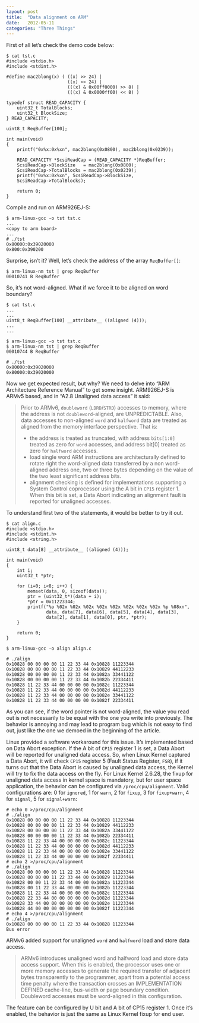 ```yaml
---
layout: post
title:  "Data alignment on ARM"
date:   2012-05-11
categories: "Three Things"
---
```

First of all let’s check the demo code below:

~~~
$ cat tst.c
#include <stdio.h>
#include <stdint.h>

#define mac2blong(x) ( ((x) >> 24) |
                       ((x) << 24) |
                       (((x) & 0x00ff0000) >> 8) |
                       (((x) & 0x0000ff00) << 8) )

typedef struct READ_CAPACITY {
    uint32_t TotalBlocks;
    uint32_t BlockSize;
} READ_CAPACITY;

uint8_t ReqBuffer[100];

int main(void)
{
    printf("0x%x:0x%xn", mac2blong(0x0800), mac2blong(0x0239));

    READ_CAPACITY *ScsiReadCap = (READ_CAPACITY *)ReqBuffer;
    ScsiReadCap->BlockSize   = mac2blong(0x0800);
    ScsiReadCap->TotalBlocks = mac2blong(0x0239);
    printf("0x%x:0x%xn", ScsiReadCap->BlockSize,
    ScsiReadCap->TotalBlocks);

    return 0;
}
~~~

Compile and run on ARM926EJ-S:

~~~
$ arm-linux-gcc -o tst tst.c
...
<copy to arm board>
...
# ./tst
0x80000:0x39020000
0x800:0x390200
~~~

Surprise, isn’t it? Well, let’s check the address of the array
`ReqBuffer[]`:

~~~
$ arm-linux-nm tst | grep ReqBuffer
00010741 B ReqBuffer
~~~

So, it’s not word-aligned. What if we force it to be aligned on word
boundary?

~~~
$ cat tst.c
...
...
uint8_t ReqBuffer[100] __attribute__ ((aligned (4)));
...
...

$ arm-linux-gcc -o tst tst.c
$ arm-linux-nm tst | grep ReqBuffer
00010744 B ReqBuffer

# ./tst
0x80000:0x39020000
0x80000:0x39020000
~~~

Now we get expected result, but why? We need to delve into “ARM
Architecture Reference Manual” to get some insight. ARM926EJ-S is
ARMv5 based, and in “A2.8 Unaligned data access” it said:

> Prior to ARMv6, `doubleword` (`LDRD`/`STRD`) accesses to memory,
> where the address is not `doubleword`-aligned, are
> UNPREDICTABLE. Also, data accesses to non-aligned `word` and
> `halfword` data are treated as aligned from the memory interface
> perspective. That is:
>
> * the address is treated as truncated, with address `bits[1:0]`
>   treated as zero for `word` accesses, and address bit[0] treated as
>   zero for `halfword` accesses.
> * load single word ARM instructions are architecturally defined to
>   rotate right the word-aligned data transferred by a non
>   word-aligned address one, two or three bytes depending on the
>   value of the two least significant address bits.
> * alignment checking is defined for implementations supporting a
>   System Control coprocessor using the A bit in `CP15`
>   register 1. When this bit is set, a Data Abort indicating an
>   alignment fault is reported for unaligned accesses.

To understand first two of the statements, it would be better to try
it out.

~~~
$ cat align.c
#include <stdio.h>
#include <stdint.h>
#include <string.h>

uint8_t data[8] __attribute__ ((aligned (4)));

int main(void)
{
    int i;
    uint32_t *ptr;

    for (i=0; i<8; i++) {
        memset(data, 0, sizeof(data));
        ptr = (uint32_t*)(data + i);
        *ptr = 0x11223344;
        printf("%p %02x %02x %02x %02x %02x %02x %02x %02x %p %08xn",
               data, data[7], data[6], data[5], data[4], data[3],
               data[2], data[1], data[0], ptr, *ptr);
    }

    return 0;
}

$ arm-linux-gcc -o align align.c

# ./align
0x10828 00 00 00 00 11 22 33 44 0x10828 11223344
0x10828 00 00 00 00 11 22 33 44 0x10829 44112233
0x10828 00 00 00 00 11 22 33 44 0x1082a 33441122
0x10828 00 00 00 00 11 22 33 44 0x1082b 22334411
0x10828 11 22 33 44 00 00 00 00 0x1082c 11223344
0x10828 11 22 33 44 00 00 00 00 0x1082d 44112233
0x10828 11 22 33 44 00 00 00 00 0x1082e 33441122
0x10828 11 22 33 44 00 00 00 00 0x1082f 22334411
~~~

As you can see, if the word pointer is not word-aligned, the value you
read out is not necessarily to be equal with the one you write into
previously. The behavior is annoying and may lead to program bug which
is not easy to find out, just like the one we demoed in the beginning
of the article.

Linux provided a software workaround for this issue. It’s implemented
based on Data Abort exception. If the A bit of `CP15` register 1 is
set, a Data Abort will be reported for unaligned data access. So, when
Linux Kernel captured a Data Abort, it will check `CP15` register 5
(Fault Status Register, `FSR`), if it turns out that the Data Abort is
caused by unaligned data access, the Kernel will try to fix the data
access on the fly. For Linux Kernel 2.6.28, the fixup for unaligned
data access in kernel space is mandatory, but for user space
application, the behavior can be configured via
`/proc/cpu/alignment`. Valid configurations are: 0 for `ignored`, 1
for `warn`, 2 for `fixup`, 3 for `fixup+warn`, 4 for `signal`, 5 for
`signal+warn`:

~~~
# echo 0 >/proc/cpu/alignment
# ./align
0x10828 00 00 00 00 11 22 33 44 0x10828 11223344
0x10828 00 00 00 00 11 22 33 44 0x10829 44112233
0x10828 00 00 00 00 11 22 33 44 0x1082a 33441122
0x10828 00 00 00 00 11 22 33 44 0x1082b 22334411
0x10828 11 22 33 44 00 00 00 00 0x1082c 11223344
0x10828 11 22 33 44 00 00 00 00 0x1082d 44112233
0x10828 11 22 33 44 00 00 00 00 0x1082e 33441122
0x10828 11 22 33 44 00 00 00 00 0x1082f 22334411
# echo 2 >/proc/cpu/alignment
# ./align
0x10828 00 00 00 00 11 22 33 44 0x10828 11223344
0x10828 00 00 00 11 22 33 44 00 0x10829 11223344
0x10828 00 00 11 22 33 44 00 00 0x1082a 11223344
0x10828 00 11 22 33 44 00 00 00 0x1082b 11223344
0x10828 11 22 33 44 00 00 00 00 0x1082c 11223344
0x10828 22 33 44 00 00 00 00 00 0x1082d 11223344
0x10828 33 44 00 00 00 00 00 00 0x1082e 11223344
0x10828 44 00 00 00 00 00 00 00 0x1082f 11223344
# echo 4 >/proc/cpu/alignment
# ./align
0x10828 00 00 00 00 11 22 33 44 0x10828 11223344
Bus error
~~~

ARMv6 added support for unaligned `word` and `halfword` load and store
data access.

> ARMv6 introduces unaligned word and halfword load and store data
> access support. When this is enabled, the processor uses one or more
> memory accesses to generate the required transfer of adjacent bytes
> transparently to the programmer, apart from a potential access time
> penalty where the transaction crosses an IMPLEMENTATION DEFINED
> cache-line, bus-width or page boundary condition. Doubleword
> accesses must be word-aligned in this configuration.

The feature can be configured by U bit and A bit of CP15
register 1. Once it’s enabled, the behavior is just the same as Linux
Kernel fixup for end user.

